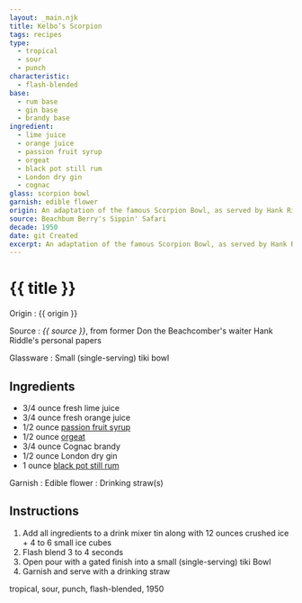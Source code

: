 ```yaml
---
layout: _main.njk
title: Kelbo’s Scorpion
tags: recipes
type:
  - tropical
  - sour
  - punch
characteristic:
  - flash-blended
base:
  - rum base
  - gin base
  - brandy base
ingredient:
  - lime juice
  - orange juice
  - passion fruit syrup
  - orgeat
  - black pot still rum
  - London dry gin
  - cognac
glass: scorpion bowl
garnish: edible flower
origin: An adaptation of the famous Scorpion Bowl, as served by Hank Riddle at Kelbo's on L.A.’s Fairfax Avenue in the 1950s.
source: Beachbum Berry's Sippin' Safari
decade: 1950
date: git Created
excerpt: An adaptation of the famous Scorpion Bowl, as served by Hank Riddle at Kelbo's on L.A.’s Fairfax Avenue in the 1950s.
---
```

<!-- markdownlint-disable MD025 -->
# {{ title }}
<!-- markdownlint-enable MD025 -->

Origin
  : {{ origin }}

Source
  : <cite><span data-pagefind-filter="Source">{{ source }}</span></cite>, from former Don the Beachcomber's waiter Hank Riddle's personal papers

Glassware
  : Small (single-serving) tiki bowl

## Ingredients

* 3/4 ounce fresh lime juice
* 3/4 ounce fresh orange juice
* 1/2 ounce [passion fruit syrup](/mixes/passion-fruit-syrup)
* 1/2 ounce [orgeat](/mixes/orgeat/)
* 3/4 ounce Cognac brandy
* 1/2 ounce London dry gin
* 1 ounce [black pot still rum](/rums/10-rum-black-pot-still/)

Garnish
  : <span data-pagefind-filter="Garnish">Edible flower</span>
  : <span data-pagefind-filter="Garnish">Drinking straw(s)</span>

## Instructions

1. Add all ingredients to a drink mixer tin along with 12 ounces crushed ice + 4 to 6 small ice cubes
2. Flash blend 3 to 4 seconds
3. Open pour with a gated finish into a small (single-serving) tiki Bowl
4. Garnish and serve with a drinking straw

<div
  data-pagefind-filter="
  "
>
</div>

<div
  class="sr-only"
  data-cat[0]="Drink"
  data-type[0]="Tropical"
  data-type[1]="Sour"
  data-type[]="Punch"
  data-char[0]="Flash-blended"
  data-base[0]="Rum/Cane spirits"
  data-base[1]="Gin"
  data-base[2]="Brandy"
  data-ingredient[0]="Lime juice"
  data-ingredient[1]="Orange juice"
  data-ingredient[2]="Passion fruit syrup"
  data-ingredient[3]="Orgeat"
  data-ingredient[4]="Black pot still rum"
  data-ingredient[5]="Gin, London dry"
  data-ingredient[6]="Cognac"
  data-ingredient[7]="Brandy"
  data-pantry[0]="Edible flower"
  data-juice[0]="Lime juice"
  data-juice[1]="Orange juice"
  data-syrup[0]="Passion fruit syrup"
  data-syrup[1]="Orgeat"
  data-liquor[0]="Black pot still rum"
  data-liquor[1]="Gin, London dry"
  data-liquor[2]="Cognac"
  data-liquor[3]="Brandy"
  data-origin[0]="Hank Riddle"
  data-origin[1]="Kelbo’s, Los Angeles"
  data-glass[0]="Tiki bowl"
  data-glass[1]="Tiki bowl, small (single-serving)"
  data-decade[0]="1950"
  data-pagefind-filter="
    Category[data-cat[0]],
    Type[data-type[0]],
    Type[data-type[1]],
    Type[data-type[1]],
    Characteristic[data-char[0]],
    Base[data-base[0]],
    Base[data-base[1]],
    Base[data-base[2]],
    Ingredient[data-ingredient[0]],
    Ingredient[data-ingredient[1]],
    Ingredient[data-ingredient[2]],
    Ingredient[data-ingredient[3]],
    Ingredient[data-ingredient[4]],
    Ingredient[data-ingredient[5]],
    Ingredient[data-ingredient[6]],
    Ingredient[data-ingredient[7]],
    Pantry[data-pantry[0]],
    Juice[data-juice[0]],
    Juice[data-juice[1]],
    Syrup[data-syrup[0]],
    Syrup[data-syrup[1]],
    Liquor[data-liquor[0]],
    Liquor[data-liquor[1]],
    Liquor[data-liquor[2]],
    Liquor[data-liquor[3]],
    Origin[data-origin[0]],
    Origin[data-origin[1]],
    Glassware[data-glass[0]],
    Glassware[data-glass[1]],
    Decade[data-decade[0]]
  "
>
</div>

<div class="keywords" aria-hidden>tropical, sour, punch, flash-blended, 1950</div>

